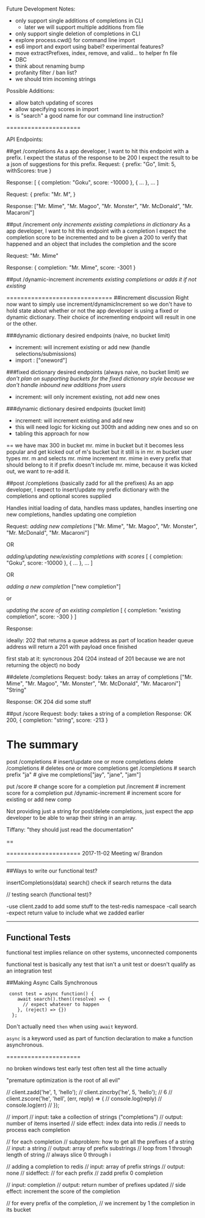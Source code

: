 Future Development Notes:
- only support single additions of completions in CLI
  - later we will support multiple additions from file
- only support single deletion of completions in CLI
- explore process.cwd() for command line import
- es6 import and export using babel? experimental features?
- move extractPrefixes, index, remove, and valid... to helper fn file
- DBC
- think about renaming bump
- profanity filter / ban list?
- we should trim incoming strings

Possible Additions:
- allow batch updating of scores
- allow specifying scores in import
- is "search" a good name for our command line instruction?

=====================

API Endpoints:

##get /completions
As a app developer, I want to hit this endpoint with a prefix.
I expect the status of the response to be 200
I expect the result to be a json of suggestions for this prefix.
Request:
{
  prefix: "Go",
  limit: 5,
  withScores: true
}

Response:
[
  {
    completion: "Goku",
    score: -10000
  },
  {
    ...
  },
  ...
]

Request:
{
  prefix: "Mr. M",
}

Response:
["Mr. Mime", "Mr. Magoo", "Mr. Monster", "Mr. McDonald", "Mr. Macaroni"]

##put /increment
*only increments existing completions in dictionary*
As a app developer, I want to hit this endpoint with a completion
I expect the completion score to be incremented
and to be given a 200 to verify that happened
and an object that includes the completion and the score

Request:
"Mr. Mime"

Response:
{
  completion: "Mr. Mime",
  score: -3001
}

##put /dynamic-increment
*increments existing completions or adds it if not existing*

==============================
##increment discussion
Right now want to simply use increment/dynamicIncrement so we don't have to hold state about whether or not the app developer is using a fixed or dynamic dictionary. Their choice of incrementing endpoint will result in one or the other.

###dynamic dictionary desired endpoints (naive, no bucket limit)
- increment: will increment existing or add new (handle selections/submissions)
- import : ["oneword"]

###fixed dictionary desired endpoints (always naive, no bucket limit)
*we don't plan on supporting buckets for the fixed dictionary style
because we don't handle inbound new additions from users*
- increment: will only increment existing, not add new ones

###dynamic dictionary desired endpoints (bucket limit)
- increment: will increment existing and add new
- this will need logic for kicking out 300th and adding new ones and so on
- tabling this approach for now

==
we have max 300 in bucket
mr. mime in bucket
but it becomes less popular and get kicked out of m's bucket
but it still is in mr. m bucket
user types mr. m and selects mr. mime
increment mr. mime in every prefix that should belong to it
  if prefix doesn't include mr. mime, because it was kicked out, we want to re-add it.


##post /completions
(basically zadd for all the prefixes)
As an app developer, I expect to insert/update my prefix dictionary with the completions and optional scores supplied

Handles initial loading of data, handles mass updates, handles inserting one new completions, handles updating one completion

Request:
*adding new completions*
["Mr. Mime", "Mr. Magoo", "Mr. Monster", "Mr. McDonald", "Mr. Macaroni"]

OR

*adding/updating new/existing completions with scores*
[
  {
    completion: "Goku",
    score: -10000
  },
  {
    ...
  },
  ...
]

OR

*adding a new completion*
["new completion"]

or

*updating the score of an existing completion*
[
  {
    completion: "existing completion",
    score: -300
  }
]

Response:

ideally:
202 that returns a queue address as part of location header
queue address will return a 201 with payload once finished

first stab at it:
syncronous 204 (204 instead of 201 because we are not returning the object)
no body



##delete /completions
Request:
body: takes an array of completions
  ["Mr. Mime", "Mr. Magoo", "Mr. Monster", "Mr. McDonald", "Mr. Macaroni"]
  "String"

Response:
OK 204 did some stuff


##put  /score
Request:
body: takes a string of a completion
Response:
OK 200, { completion: "string", score: -213 }


# The summary
post   /completions             # insert/update one or more completions
delete /completions             # deletes one or more completions
get    /completions             # search prefix "ja"
                                #   give me completions["jay", "jane", "jam"]

put    /score                   # change score for a completion
put    /increment               # increment score for a completion
put    /dynamic-increment       # increment score for existing or add new comp

Not providing just a string for post/delete completions, just expect the app developer to be able to wrap their string in an array.

Tiffany: "they should just read the documentation"

==





=====================
2017-11-02 Meeting w/ Brandon

---
##Ways to write our functional test?

insertCompletions(data)
search() check if search returns the data


// testing search (functional test)?

-use client.zadd to add some stuff to the test-redis namespace
-call search
-expect return value to include what we zadded earlier

---

## Functional Tests
functional test implies reliance on other systems, unconnected components

functional test is basically any test that isn't a unit test or doesn't qualify as an integration test

##Making Async Calls Synchronous
```
 const test = async function() {
    await search().then((resolve) => {
      // expect whatever to happen
    }, (reject) => {})
  };
```

Don't actually need `then` when using `await` keyword.

`async` is a keyword used as part of function declaration to make a function asynchronous.


=====================


no broken windows
test early
 test often
  test all the time actually

"premature optimization is the root of all evil"

// client.zadd('he', 1, 'hello');
// client.zincrby('he', 5, 'hello'); // 6
// client.zscore('he', 'hell', (err, reply) => {
//   console.log(reply)
//   console.log(err)
// });

// import
// input: take a collection of strings ("completions")
// output: number of items inserted
// side effect: index data into redis
// needs to process each completion

// for each completion
// subproblem: how to get all the prefixes of a string
// input: a string
// output: array of prefix substrings
// loop from 1 through length of string
// always slice 0 through i

// adding a completion to redis
// input: array of prefix strings
// output: none
// sideffect:
//   for each prefix
//   zadd prefix 0 completion

// input: completion
// output: return number of prefixes updated
// side effect: increment the score of the completion

// for every prefix of the completion,
//   we increment by 1 the completion in its bucket


